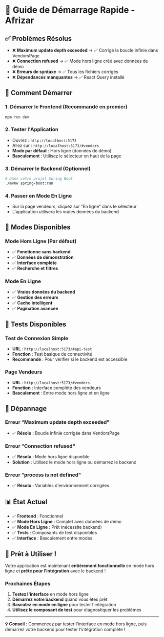 # 🚀 Guide de Démarrage Rapide - Afrizar

## ✅ Problèmes Résolus

- ❌ **Maximum update depth exceeded** → ✅ Corrigé la boucle infinie dans VendorsPage
- ❌ **Connection refused** → ✅ Mode hors ligne créé avec données de démo
- ❌ **Erreurs de syntaxe** → ✅ Tous les fichiers corrigés
- ❌ **Dépendances manquantes** → ✅ React Query installé

## 🎯 Comment Démarrer

### 1. Démarrer le Frontend (Recommandé en premier)
```bash
npm run dev
```

### 2. Tester l'Application
- Ouvrez : `http://localhost:5173`
- Allez sur : `http://localhost:5173/#vendors`
- **Mode par défaut** : Hors ligne (données de démo)
- **Basculement** : Utilisez le sélecteur en haut de la page

### 3. Démarrer le Backend (Optionnel)
```bash
# Dans votre projet Spring Boot
./mvnw spring-boot:run
```

### 4. Passer en Mode En Ligne
- Sur la page vendeurs, cliquez sur "En ligne" dans le sélecteur
- L'application utilisera les vraies données du backend

## 🔄 Modes Disponibles

### Mode Hors Ligne (Par défaut)
- ✅ **Fonctionne sans backend**
- ✅ **Données de démonstration**
- ✅ **Interface complète**
- ✅ **Recherche et filtres**

### Mode En Ligne
- ✅ **Vraies données du backend**
- ✅ **Gestion des erreurs**
- ✅ **Cache intelligent**
- ✅ **Pagination avancée**

## 🧪 Tests Disponibles

### Test de Connexion Simple
- **URL** : `http://localhost:5173/#api-test`
- **Fonction** : Test basique de connectivité
- **Recommandé** : Pour vérifier si le backend est accessible

### Page Vendeurs
- **URL** : `http://localhost:5173/#vendors`
- **Fonction** : Interface complète des vendeurs
- **Basculement** : Entre mode hors ligne et en ligne

## 🐛 Dépannage

### Erreur "Maximum update depth exceeded"
- ✅ **Résolu** : Boucle infinie corrigée dans VendorsPage

### Erreur "Connection refused"
- ✅ **Résolu** : Mode hors ligne disponible
- **Solution** : Utilisez le mode hors ligne ou démarrez le backend

### Erreur "process is not defined"
- ✅ **Résolu** : Variables d'environnement corrigées

## 📊 État Actuel

- ✅ **Frontend** : Fonctionnel
- ✅ **Mode Hors Ligne** : Complet avec données de démo
- ✅ **Mode En Ligne** : Prêt (nécessite backend)
- ✅ **Tests** : Composants de test disponibles
- ✅ **Interface** : Basculement entre modes

## 🎉 Prêt à Utiliser !

Votre application est maintenant **entièrement fonctionnelle** en mode hors ligne et **prête pour l'intégration** avec le backend !

### Prochaines Étapes
1. **Testez l'interface** en mode hors ligne
2. **Démarrez votre backend** quand vous êtes prêt
3. **Basculez en mode en ligne** pour tester l'intégration
4. **Utilisez le composant de test** pour diagnostiquer les problèmes

---

**💡 Conseil** : Commencez par tester l'interface en mode hors ligne, puis démarrez votre backend pour tester l'intégration complète !

